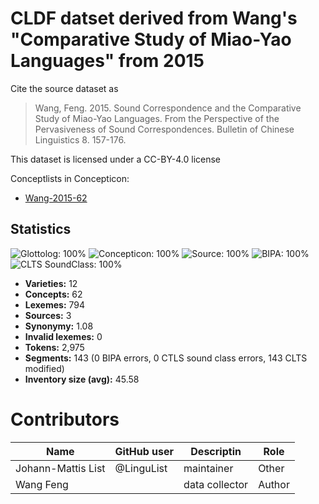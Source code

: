 # CLDF datset derived from Wang's "Comparative Study of Miao-Yao Languages" from 2015

Cite the source dataset as

> Wang, Feng. 2015. Sound Correspondence and the Comparative Study of Miao-Yao Languages. From the Perspective of the Pervasiveness of Sound Correspondences. Bulletin of Chinese Linguistics 8. 157-176.

This dataset is licensed under a CC-BY-4.0 license


Conceptlists in Concepticon:
- [Wang-2015-62](https://concepticon.clld.org/contributions/Wang-2015-62)
## Statistics


![Glottolog: 100%](https://img.shields.io/badge/Glottolog-100%25-brightgreen.svg "Glottolog: 100%")
![Concepticon: 100%](https://img.shields.io/badge/Concepticon-100%25-brightgreen.svg "Concepticon: 100%")
![Source: 100%](https://img.shields.io/badge/Source-100%25-brightgreen.svg "Source: 100%")
![BIPA: 100%](https://img.shields.io/badge/BIPA-100%25-brightgreen.svg "BIPA: 100%")
![CLTS SoundClass: 100%](https://img.shields.io/badge/CLTS%20SoundClass-100%25-brightgreen.svg "CLTS SoundClass: 100%")

- **Varieties:** 12
- **Concepts:** 62
- **Lexemes:** 794
- **Sources:** 3
- **Synonymy:** 1.08
- **Invalid lexemes:** 0
- **Tokens:** 2,975
- **Segments:** 143 (0 BIPA errors, 0 CTLS sound class errors, 143 CLTS modified)
- **Inventory size (avg):** 45.58

# Contributors

Name | GitHub user | Descriptin | Role
--- | --- | --- | ---
Johann-Mattis List | @LinguList | maintainer | Other
Wang Feng | | data collector | Author


